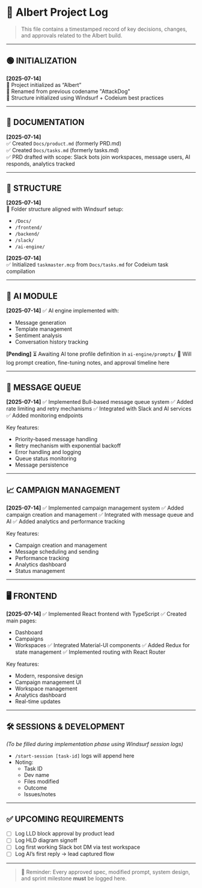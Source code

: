 # 📓 Albert Project Log

> This file contains a timestamped record of key decisions, changes, and approvals related to the Albert build.

---

## 🟢 INITIALIZATION

**[2025-07-14]**  
🔹 Project initialized as “Albert”  
🔹 Renamed from previous codename "AttackDog"  
🔹 Structure initialized using Windsurf + Codeium best practices

---

## 📄 DOCUMENTATION

**[2025-07-14]**  
✅ Created `Docs/product.md` (formerly PRD.md)  
✅ Created `Docs/tasks.md` (formerly tasks.md)  
✅ PRD drafted with scope: Slack bots join workspaces, message users, AI responds, analytics tracked

---

## 🔧 STRUCTURE

**[2025-07-14]**  
📁 Folder structure aligned with Windsurf setup:
- `/Docs/`
- `/frontend/`
- `/backend/`
- `/slack/`
- `/ai-engine/`

**[2025-07-14]**  
✅ Initialized `taskmaster.mcp` from `Docs/tasks.md` for Codeium task compilation

---

## 🧠 AI MODULE

**[2025-07-14]**
✅ AI engine implemented with:
- Message generation
- Template management
- Sentiment analysis
- Conversation history tracking

**[Pending]**
⏳ Awaiting AI tone profile definition in `ai-engine/prompts/`
📌 Will log prompt creation, fine-tuning notes, and approval timeline here

---

## 🔄 MESSAGE QUEUE

**[2025-07-14]**
✅ Implemented Bull-based message queue system
✅ Added rate limiting and retry mechanisms
✅ Integrated with Slack and AI services
✅ Added monitoring endpoints

Key features:
- Priority-based message handling
- Retry mechanism with exponential backoff
- Error handling and logging
- Queue status monitoring
- Message persistence

---

## 📈 CAMPAIGN MANAGEMENT

**[2025-07-14]**
✅ Implemented campaign management system
✅ Added campaign creation and management
✅ Integrated with message queue and AI
✅ Added analytics and performance tracking

Key features:
- Campaign creation and management
- Message scheduling and sending
- Performance tracking
- Analytics dashboard
- Status management

---

## 🖥️ FRONTEND

**[2025-07-14]**
✅ Implemented React frontend with TypeScript
✅ Created main pages:
  - Dashboard
  - Campaigns
  - Workspaces
✅ Integrated Material-UI components
✅ Added Redux for state management
✅ Implemented routing with React Router

Key features:
- Modern, responsive design
- Campaign management UI
- Workspace management
- Analytics dashboard
- Real-time updates

---

## 🛠️ SESSIONS & DEVELOPMENT

_(To be filled during implementation phase using Windsurf session logs)_

- `/start-session [task-id]` logs will append here
- Noting:
  - Task ID
  - Dev name
  - Files modified
  - Outcome
  - Issues/notes

---

## ✅ UPCOMING REQUIREMENTS

- [ ] Log LLD block approval by product lead
- [ ] Log HLD diagram signoff
- [ ] Log first working Slack bot DM via test workspace
- [ ] Log AI’s first reply → lead captured flow

---

> 📌 Reminder: Every approved spec, modified prompt, system design, and sprint milestone **must** be logged here.
